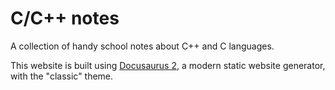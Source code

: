 # C/C++ notes

A collection of handy school notes about C++ and C languages.

This website is built using [Docusaurus 2](https://docusaurus.io/), a modern static website generator, with the "classic" theme.